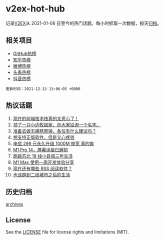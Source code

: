 # v2ex-hot-hub

 记录[V2EX](https://www.v2ex.com/)从 2021-01-06 日至今的热门话题。每小时抓取一次数据，按天[归档](archives)。
 
 ## 相关项目

- [GitHub热榜](https://github.com/snaildev/github-hot-hub)
- [知乎热榜](https://github.com/snaildev/zhihu-hot-hub)
- [微博热榜](https://github.com/snaildev/weibo-hot-hub)
- [头条热榜](https://github.com/snaildev/toutiao-hot-hub)
- [抖音热榜](https://github.com/snaildev/douyin-hot-hub)


 `更新时间：2021-12-13 13:06:05 +0800`

## 热议话题

1. [现在的前端技术栈真的太恶心了！](https://www.v2ex.com/t/821702)
1. [领了一只小边牧回家，向大家征询一个名字。](https://www.v2ex.com/t/821771)
1. [准备去做无痛肠胃镜，各位有什么建议吗？](https://www.v2ex.com/t/821634)
1. [想支持正版软件，但是又心疼钱](https://www.v2ex.com/t/821653)
1. [电信 299 元永久升级 1000M 带宽 真的爽](https://www.v2ex.com/t/821649)
1. [M1 Pro 14，屏幕涂层已磨损](https://www.v2ex.com/t/821673)
1. [跑路苏北 18 线小县城三年生活](https://www.v2ex.com/t/821635)
1. [M1 Max 使用一周开发体验分享](https://www.v2ex.com/t/821665)
1. [现在还有哪些 RSS 阅读软件？](https://www.v2ex.com/t/821718)
1. [也谈跑到二线城市之后的生活](https://www.v2ex.com/t/821689)

## 历史归档

[archives](archives)

## License

See the [LICENSE](LICENSE) file for license rights and limitations (MIT).
